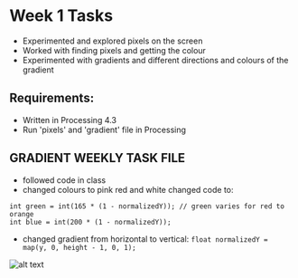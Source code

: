 # Week 1 Tasks

- Experimented and explored pixels on the screen
- Worked with finding pixels and getting the colour
- Experimented with gradients and different directions and colours of the gradient

## Requirements:
- Written in Processing 4.3
- Run 'pixels' and 'gradient' file in Processing


## GRADIENT WEEKLY TASK FILE

- followed code in class
- changed colours to pink red and white 
changed code to:
```int red = int(255); // red stays at max
int green = int(165 * (1 - normalizedY)); // green varies for red to orange
int blue = int(200 * (1 - normalizedY));
```
- changed gradient from horizontal to vertical:
```float normalizedY = map(y, 0, height - 1, 0, 1);```
    
![alt text](images/image-1.png)
    
